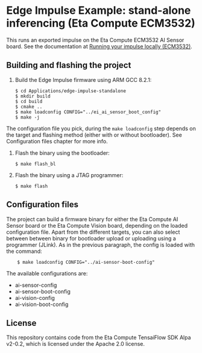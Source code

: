 # Edge Impulse Example: stand-alone inferencing (Eta Compute ECM3532)

This runs an exported impulse on the Eta Compute ECM3532 AI Sensor board. See the documentation at [Running your impulse locally (ECM3532)](https://docs.edgeimpulse.com/docs/running-your-impulse-ecm3532).


## Building and flashing the project

1. Build the Edge Impulse firmware using ARM GCC 8.2.1:

    ```
    $ cd Applications/edge-impulse-standalone
    $ mkdir build
    $ cd build
    $ cmake ..
    $ make loadconfig CONFIG="../ei_ai_sensor_boot_config"
    $ make -j
    ```

The configuration file you pick, during the `make loadconfig` step depends on the target and flashing method (either with or without bootloader). See Configuration files chapter for more info.

1. Flash the binary using the bootloader:

    ```
    $ make flash_bl
    ```

1. Flash the binary using a JTAG programmer:

    ```
    $ make flash
    ```


## Configuration files

The project can build a firmware binary for either the Eta Compute AI Sensor board or the Eta Compute Vision board, depending on the loaded configuration file.
Apart from the different targets, you can also select between between binary for bootloader upload or uploading using a programmer (JLink). 
As in the previous paragraph, the config is loaded with the command:

```
    $ make loadconfig CONFIG="../ai-sensor-boot-config"
```

The available configurations are:
* ai-sensor-config
* ai-sensor-boot-config
* ai-vision-config
* ai-vision-boot-config


## License

This repository contains code from the Eta Compute TensaiFlow SDK Alpa v2-0.2, which is licensed under the Apache 2.0 license.
